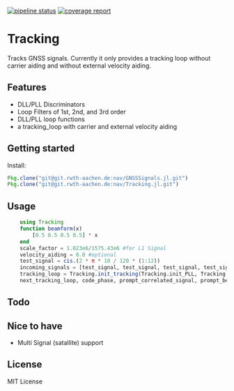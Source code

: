 [![pipeline status](https://git.rwth-aachen.de/nav/Tracking.jl/badges/master/pipeline.svg)](https://git.rwth-aachen.de/nav/Tracking.jl/commits/master)
[![coverage report](https://git.rwth-aachen.de/nav/Tracking.jl/badges/master/coverage.svg)](https://git.rwth-aachen.de/nav/Tracking.jl/commits/master)
# Tracking
Tracks GNSS signals. Currently it only provides a tracking loop without carrier aiding and without external velocity aiding.

## Features

* DLL/PLL Discriminators
* Loop Filters of 1st, 2nd, and 3rd order
* DLL/PLL loop functions
* a tracking_loop with carrier and external velocity aiding

## Getting started

Install:
```julia
Pkg.clone("git@git.rwth-aachen.de:nav/GNSSSignals.jl.git")
Pkg.clone("git@git.rwth-aachen.de:nav/Tracking.jl.git")
```

## Usage

```julia
    using Tracking
    function beamform(x)
        [0.5 0.5 0.5 0.5] * x
    end
    scale_factor = 1.023e6/1575.43e6 #for L1 Signal
    velocity_aiding = 0.0 #optional
    test_signal = cis.(2 * π * 10 / 120 * (1:12))
    incoming_signals = [test_signal, test_signal, test_signal, test_signal]
    tracking_loop = Tracking.init_tracking(Tracking.init_PLL, Tracking.init_DLL, 0, 50, 0, 1023e3, 1e-3, 4e6, beamform, 12, 18.0, 1.0, 1, scale_factor)
    next_tracking_loop, code_phase, prompt_correlated_signal, prompt_beamformed_signal = tracking_loop(incoming_signals,velocity_aiding)
```

## Todo


## Nice to have

* Multi Signal (satallite) support

## License

MIT License
